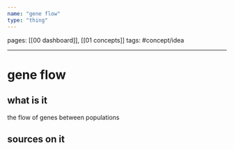 ```yaml
---
name: "gene flow"
type: "thing"
---
```

pages: [[00 dashboard]], [[01 concepts]]
tags: #concept/idea

___

# gene flow 

## what is it
the flow of genes between populations

## sources on it